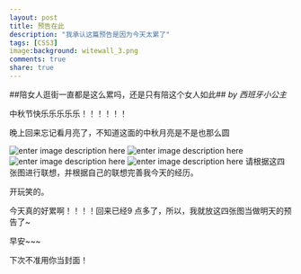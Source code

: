 ```yaml
---
layout: post
title: 预告在此
description: "我承认这篇预告是因为今天太累了"
tags: [CSS3]
image:background: witewall_3.png
comments: true
share: true
---
```

##陪女人逛街一直都是这么累吗，还是只有陪这个女人如此##
*by 西班牙小公主*

中秋节快乐乐乐乐乐！！！！！！

晚上回来忘记看月亮了，不知道这面的中秋月亮是不是也那么圆

![enter image description here](http://ww3.sinaimg.cn/mw690/6bfe8f1bgw1ewho4wunesj214i2001kx.jpg)
![enter image description here](http://ww1.sinaimg.cn/mw690/6bfe8f1bgw1ewho4sxnwlj22yo1o0kjn.jpg)
![enter image description here](http://ww4.sinaimg.cn/mw690/6bfe8f1bgw1ewho4j8u5lj22yo1o07wi.jpg)
![enter image description here](http://ww4.sinaimg.cn/mw690/6bfe8f1bgw1ewho4dzh9sj22yo1o0e83.jpg)
请根据这四张图进行联想，并根据自己的联想完善我今天的经历。

开玩笑的。

今天真的好累啊！！！！回来已经9 点多了，所以，我就放这四张图当做明天的预告了~

早安~~~

下次不准用你当封面！